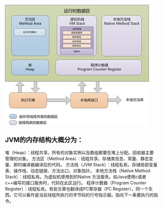 ![img](img/jvm_structure.jpg)

## JVM的内存结构大概分为：

堆（Heap）：线程共享。所有的对象实例以及数组都要在堆上分配。回收器主要管理的对象。
方法区（Method Area）：线程共享。存储类信息、常量、静态变量、即时编译器编译后的代码。
方法栈（JVM Stack）：线程私有。存储局部变量表、操作栈、动态链接、方法出口，对象指针。
本地方法栈（Native Method Stack）：线程私有。为虚拟机使用到的Native 方法服务。如Java使用c或者c++编写的接口服务时，代码在此区运行。
程序计数器（Program Counter Register）：线程私有。有些文章也翻译成PC寄存器（PC Register），同一个东西。它可以看作是当前线程所执行的字节码的行号指示器。指向下一条要执行的指令。
